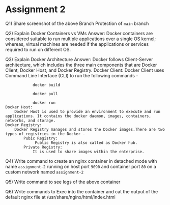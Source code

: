 # Assignment 2

Q1) Share screenshot of the above Branch Protection of `main` branch

Q2) Explain Docker Containers vs VMs
Answer: Docker containers are considered suitable to run multiple applications over a single OS kernel; whereas, virtual machines are needed if the applications or services required to run on different OS.

Q3) Explain Docker Architecture
Answer: Docker follows Client-Server architecture, which includes the three main components that are Docker Client, Docker Host, and Docker Registry.
    Docker Client:
        Docker Client uses Command Line Interface (CLI) to run the following commands -

                docker build

                docker pull

                docker run
    Docker Host:
        Docker Host is used to provide an environment to execute and run applications. It contains the docker daemon, images, containers, networks, and storage.
    Docker Registry:
        Docker Registry manages and stores the Docker images.There are two types of registries in the Docker -
            Pubic Registry:
                 Public Registry is also called as Docker hub.
            Private Registry:
                It is used to share images within the enterprise.
Q4) Write command to create an nginx container in detached mode with name `assignment-2` running on host port `9090` and container port `80` on a custom network named `assignment-2`

Q5) Write command to see logs of the above container

Q6) Write commands to Exec into the container and cat the output of the default nginx file at /usr/share/nginx/html/index.html


